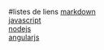 #listes de liens
[markdown](./markdown.md)  
[javascript](./javascript.md)  
[nodejs](./nodejs.md)  
[angularjs](./angularjs.md)  
